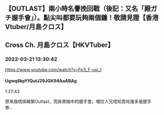 ## 【OUTLAST】兩小時名譽挽回戰（後記：又名「殿ガチ握手會」）。點尖叫都要玩夠兩個鐘！敬請見證【香港Vtuber/月島クロス】
## Cross Ch. 月島クロス【HKVTuber】
### 2022-03-21 13:30:42
https://www.youtube.com/watch?v=Fp3_F-usj_I
#### Ugwq8kpYfQutJ29JGK94AaABAg
1:27:43

原來我唔係睇緊Outlast，而係黑暗中的握手會。嗰位人兄唔知買咗幾多張握手券...

